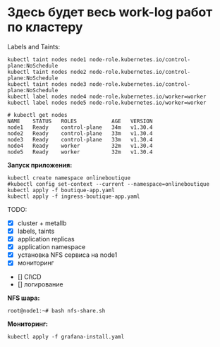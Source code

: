 # Здесь будет весь work-log работ по кластеру

Labels and Taints:
```
kubectl taint nodes node1 node-role.kubernetes.io/control-plane:NoSchedule
kubectl taint nodes node2 node-role.kubernetes.io/control-plane:NoSchedule
kubectl taint nodes node3 node-role.kubernetes.io/control-plane:NoSchedule
kubectl label nodes node4 node-role.kubernetes.io/worker=worker
kubectl label nodes node5 node-role.kubernetes.io/worker=worker

# kubectl get nodes
NAME    STATUS   ROLES           AGE   VERSION
node1   Ready    control-plane   34m   v1.30.4
node2   Ready    control-plane   33m   v1.30.4
node3   Ready    control-plane   33m   v1.30.4
node4   Ready    worker          32m   v1.30.4
node5   Ready    worker          32m   v1.30.4
```

**Запуск приложения:**
```
kubectl create namespace onlineboutique 
#kubectl config set-context --current --namespace=onlineboutique
kubectl apply -f boutique-app.yaml
kubectl apply -f ingress-boutique-app.yaml
```


TODO: 
 - [x] cluster + metallb
 - [x] labels, taints
 - [x] application replicas
 - [x] application namespace
 - [x] установка NFS сервиса на node1
 - [x] мониторинг
 - [] CI\CD
 - [] логирование

**NFS шара:**
```
root@node1:~# bash nfs-share.sh
```

**Мониторинг:**
```
kubectl apply -f grafana-install.yaml
```
